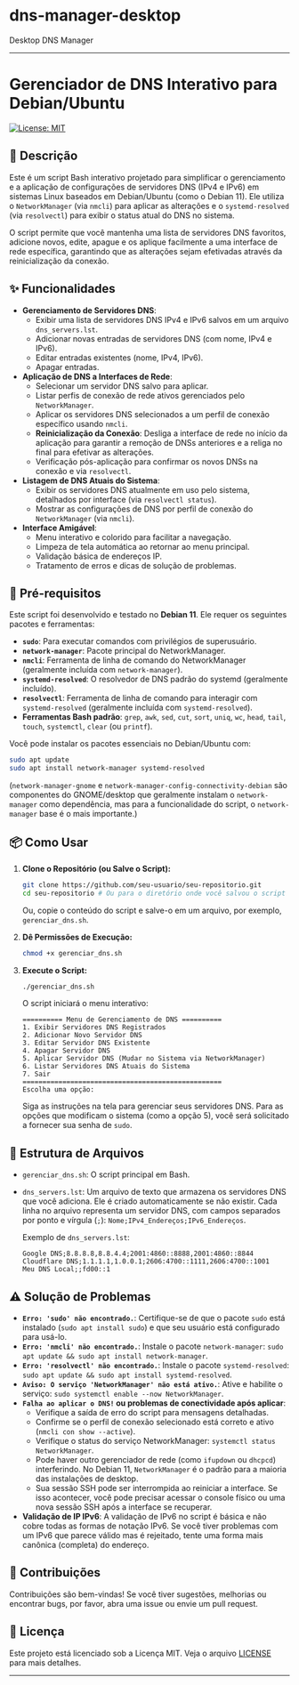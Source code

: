 # dns-manager-desktop
Desktop DNS Manager

---

# Gerenciador de DNS Interativo para Debian/Ubuntu

[![License: MIT](https://img.shields.io/badge/License-MIT-yellow.svg)](https://opensource.org/licenses/MIT)

## 📝 Descrição

Este é um script Bash interativo projetado para simplificar o gerenciamento e a aplicação de configurações de servidores DNS (IPv4 e IPv6) em sistemas Linux baseados em Debian/Ubuntu (como o Debian 11). Ele utiliza o `NetworkManager` (via `nmcli`) para aplicar as alterações e o `systemd-resolved` (via `resolvectl`) para exibir o status atual do DNS no sistema.

O script permite que você mantenha uma lista de servidores DNS favoritos, adicione novos, edite, apague e os aplique facilmente a uma interface de rede específica, garantindo que as alterações sejam efetivadas através da reinicialização da conexão.

## ✨ Funcionalidades

*   **Gerenciamento de Servidores DNS**:
    *   Exibir uma lista de servidores DNS IPv4 e IPv6 salvos em um arquivo `dns_servers.lst`.
    *   Adicionar novas entradas de servidores DNS (com nome, IPv4 e IPv6).
    *   Editar entradas existentes (nome, IPv4, IPv6).
    *   Apagar entradas.
*   **Aplicação de DNS a Interfaces de Rede**:
    *   Selecionar um servidor DNS salvo para aplicar.
    *   Listar perfis de conexão de rede ativos gerenciados pelo `NetworkManager`.
    *   Aplicar os servidores DNS selecionados a um perfil de conexão específico usando `nmcli`.
    *   **Reinicialização da Conexão**: Desliga a interface de rede no início da aplicação para garantir a remoção de DNSs anteriores e a religa no final para efetivar as alterações.
    *   Verificação pós-aplicação para confirmar os novos DNSs na conexão e via `resolvectl`.
*   **Listagem de DNS Atuais do Sistema**:
    *   Exibir os servidores DNS atualmente em uso pelo sistema, detalhados por interface (via `resolvectl status`).
    *   Mostrar as configurações de DNS por perfil de conexão do `NetworkManager` (via `nmcli`).
*   **Interface Amigável**:
    *   Menu interativo e colorido para facilitar a navegação.
    *   Limpeza de tela automática ao retornar ao menu principal.
    *   Validação básica de endereços IP.
    *   Tratamento de erros e dicas de solução de problemas.

## 🚀 Pré-requisitos

Este script foi desenvolvido e testado no **Debian 11**. Ele requer os seguintes pacotes e ferramentas:

*   **`sudo`**: Para executar comandos com privilégios de superusuário.
*   **`network-manager`**: Pacote principal do NetworkManager.
*   **`nmcli`**: Ferramenta de linha de comando do NetworkManager (geralmente incluída com `network-manager`).
*   **`systemd-resolved`**: O resolvedor de DNS padrão do systemd (geralmente incluído).
*   **`resolvectl`**: Ferramenta de linha de comando para interagir com `systemd-resolved` (geralmente incluída com `systemd-resolved`).
*   **Ferramentas Bash padrão**: `grep`, `awk`, `sed`, `cut`, `sort`, `uniq`, `wc`, `head`, `tail`, `touch`, `systemctl`, `clear` (ou `printf`).

Você pode instalar os pacotes essenciais no Debian/Ubuntu com:

```bash
sudo apt update
sudo apt install network-manager systemd-resolved
```
(`network-manager-gnome` e `network-manager-config-connectivity-debian` são componentes do GNOME/desktop que geralmente instalam o `network-manager` como dependência, mas para a funcionalidade do script, o `network-manager` base é o mais importante.)

## 📦 Como Usar

1.  **Clone o Repositório (ou Salve o Script):**
    ```bash
    git clone https://github.com/seu-usuario/seu-repositorio.git
    cd seu-repositorio # Ou para o diretório onde você salvou o script
    ```
    Ou, copie o conteúdo do script e salve-o em um arquivo, por exemplo, `gerenciar_dns.sh`.

2.  **Dê Permissões de Execução:**
    ```bash
    chmod +x gerenciar_dns.sh
    ```

3.  **Execute o Script:**
    ```bash
    ./gerenciar_dns.sh
    ```

    O script iniciará o menu interativo:

    ```
    ========== Menu de Gerenciamento de DNS ==========
    1. Exibir Servidores DNS Registrados
    2. Adicionar Novo Servidor DNS
    3. Editar Servidor DNS Existente
    4. Apagar Servidor DNS
    5. Aplicar Servidor DNS (Mudar no Sistema via NetworkManager)
    6. Listar Servidores DNS Atuais do Sistema
    7. Sair
    ==================================================
    Escolha uma opção:
    ```

    Siga as instruções na tela para gerenciar seus servidores DNS. Para as opções que modificam o sistema (como a opção 5), você será solicitado a fornecer sua senha de `sudo`.

## 📂 Estrutura de Arquivos

*   `gerenciar_dns.sh`: O script principal em Bash.
*   `dns_servers.lst`: Um arquivo de texto que armazena os servidores DNS que você adiciona. Ele é criado automaticamente se não existir. Cada linha no arquivo representa um servidor DNS, com campos separados por ponto e vírgula (`;`): `Nome;IPv4_Endereços;IPv6_Endereços`.

    Exemplo de `dns_servers.lst`:
    ```
    Google DNS;8.8.8.8,8.8.4.4;2001:4860::8888,2001:4860::8844
    Cloudflare DNS;1.1.1.1,1.0.0.1;2606:4700::1111,2606:4700::1001
    Meu DNS Local;;fd00::1
    ```

## ⚠️ Solução de Problemas

*   **`Erro: 'sudo' não encontrado.`**: Certifique-se de que o pacote `sudo` está instalado (`sudo apt install sudo`) e que seu usuário está configurado para usá-lo.
*   **`Erro: 'nmcli' não encontrado.`**: Instale o pacote `network-manager`: `sudo apt update && sudo apt install network-manager`.
*   **`Erro: 'resolvectl' não encontrado.`**: Instale o pacote `systemd-resolved`: `sudo apt update && sudo apt install systemd-resolved`.
*   **`Aviso: O serviço 'NetworkManager' não está ativo.`**: Ative e habilite o serviço: `sudo systemctl enable --now NetworkManager`.
*   **`Falha ao aplicar o DNS!` ou problemas de conectividade após aplicar**:
    *   Verifique a saída de erro do script para mensagens detalhadas.
    *   Confirme se o perfil de conexão selecionado está correto e ativo (`nmcli con show --active`).
    *   Verifique o status do serviço NetworkManager: `systemctl status NetworkManager`.
    *   Pode haver outro gerenciador de rede (como `ifupdown` ou `dhcpcd`) interferindo. No Debian 11, `NetworkManager` é o padrão para a maioria das instalações de desktop.
    *   Sua sessão SSH pode ser interrompida ao reiniciar a interface. Se isso acontecer, você pode precisar acessar o console físico ou uma nova sessão SSH após a interface se recuperar.
*   **Validação de IP IPv6**: A validação de IPv6 no script é básica e não cobre todas as formas de notação IPv6. Se você tiver problemas com um IPv6 que parece válido mas é rejeitado, tente uma forma mais canônica (completa) do endereço.

## 🤝 Contribuições

Contribuições são bem-vindas! Se você tiver sugestões, melhorias ou encontrar bugs, por favor, abra uma issue ou envie um pull request.

## 📄 Licença

Este projeto está licenciado sob a Licença MIT. Veja o arquivo [LICENSE](LICENSE) para mais detalhes.

---
